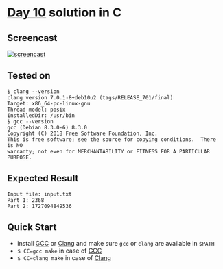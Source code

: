 # [Day 10](https://adventofcode.com/2020/day/10) solution in C

## Screencast

[![screencast](http://i3.ytimg.com/vi/lHzbWWjdloM/hqdefault.jpg)](https://www.youtube.com/watch?v=lHzbWWjdloM&list=PLpM-Dvs8t0Vba3v-9lweHuomr0DPhdX6P&t=709s)

## Tested on

```console
$ clang --version
clang version 7.0.1-8+deb10u2 (tags/RELEASE_701/final)
Target: x86_64-pc-linux-gnu
Thread model: posix
InstalledDir: /usr/bin
$ gcc --version
gcc (Debian 8.3.0-6) 8.3.0
Copyright (C) 2018 Free Software Foundation, Inc.
This is free software; see the source for copying conditions.  There is NO
warranty; not even for MERCHANTABILITY or FITNESS FOR A PARTICULAR PURPOSE.
```

## Expected Result

```console
Input file: input.txt
Part 1: 2368
Part 2: 1727094849536
```

## Quick Start

- install [GCC] or [Clang] and make sure `gcc` or `clang`
are available in `$PATH`
- `$ CC=gcc make` in case of [GCC]
- `$ CC=clang make` in case of [Clang]


[GCC]: https://gcc.gnu.org/
[Clang]: https://clang.llvm.org/
